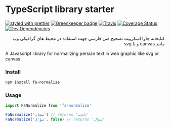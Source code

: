 # TypeScript library starter

[![styled with prettier](https://img.shields.io/badge/styled_with-prettier-ff69b4.svg)](https://github.com/prettier/prettier)
[![Greenkeeper badge](https://badges.greenkeeper.io/arta-tm/fa-normalize.svg)](https://greenkeeper.io/)
[![Travis](https://img.shields.io/travis/arta-tm/fa-normalize.svg)](https://travis-ci.org/arta-tm/fa-normalize)
[![Coverage Status](https://coveralls.io/repos/github/arta-tm/fa-normalize/badge.svg?branch=master)](https://coveralls.io/github/arta-tm/fa-normalize?branch=master)
[![Dev Dependencies](https://david-dm.org/arta-tm/fa-normalize.svg)](https://david-dm.org/arta-tm/fa-normalize.svg?type=dev)

<div dir='rtl' align='right'>
کتابخانه جاوا اسکریپت تصحیح متن فارسی جهت استفاده در محیط های گرافیکی وب مانند canvas و یا svg
</div>  

A Javascript library for normalizing persian text in web graphic like svg or canvas

### Install

```bash
npm install fa-normalize
```

### Usage

```ts
import FaNormalize from 'fa-normalize'

FaNormalize('سجاد') // returns 'ﺩﺎﺠﺳ'
FaNormalize('سؤال', false) // returns 'ﺳﻮٔﺍﻝ'
```

